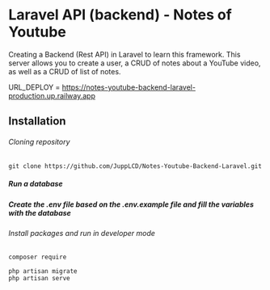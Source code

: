 # Laravel API (backend) - Notes of Youtube

Creating a Backend (Rest API) in Laravel to learn this framework. This server allows you to create a user, a CRUD of notes about a YouTube video, as well as a CRUD of list of notes.

URL_DEPLOY = https://notes-youtube-backend-laravel-production.up.railway.app

## Installation

###### Cloning repository

```
git clone https://github.com/JuppLCD/Notes-Youtube-Backend-Laravel.git
```

##### Run a database

##### Create the .env file based on the .env.example file and fill the variables with the database

###### Install packages and run in developer mode

```
composer require

php artisan migrate
php artisan serve
```
